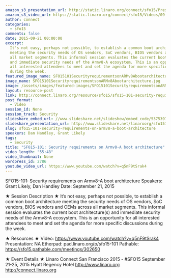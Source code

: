```yaml
---
amazon_s3_presentation_url: http://static.linaro.org/connect/sfo15/Presentations/09-21-Monday/SFO15-101%20Security%20and%20Boot%20Architecture-ARM%20Trusted%20Firmware.pdf
amazon_s3_video_url: https://static.linaro.org/connect/sfo15/Videos/09-21-Monday/SFO15-101%20Security%20requirements%20on%20ARMv8-A%20boot%20architecture.mp4
author: connect
categories:
  - sfo15
comments: false
date: 2015-09-21 00:00:00
excerpt:
  It's not easy, perhaps not possible, to establish a common boot architecture
  meeting the security needs of OS vendors, SoC vendors, BIOS vendors and OEMs across
  all market segments. This informal session evaluates the current boot architecture(s)
  and immediate security needs of the Armv8-A ecosystem. This is an opportunity for
  all interested attendees to meet and set the agenda for more specific discussions
  during the week.
featured_image_name: SFO15101SecurityrequirementsonARMv8Abootarchitecture.jpg
image_name: SFO15101SecurityrequirementsonARMv8Abootarchitecture.jpg
image: /assets/images/featured-images/SFO15101SecurityrequirementsonARMv8Abootarchitecture.jpg
layout: resource-post
link: http://connect.linaro.org/resource/sfo15/sfo15-101-security-requirements-on-armv8-a-boot-architecture/
post_format:
  - Video
session_id: None
session_track: Security
slideshare_embed_url: //www.slideshare.net/slideshow/embed_code/53753972
slideshare_presentation_url: http://www.slideshare.net/linaroorg/sfo15101-security-requirements-on-armv8a-boot-architecture
slug: sfo15-101-security-requirements-on-armv8-a-boot-architecture
speakers: Dan Handley, Grant Likely
tags:
  - Security
title: "SFO15-101: Security requirements on Armv8-A boot architecture"
video_length: "55:48"
video_thumbnail: None
wordpress_id: 2786
youtube_video_url: https://www.youtube.com/watch?v=q5nF9tSrak4
---
```


SFO15-101: Security requirements on Armv8-A boot architecture
Speakers: Grant Likely, Dan Handley
Date: September 21, 2015

★ Session Description ★
It’s not easy, perhaps not possible, to establish a common boot architecture meeting the security needs of OS vendors, SoC vendors, BIOS vendors and OEMs across all market segments. This informal session evaluates the current boot architecture(s) and immediate security needs of the Armv8-A ecosystem. This is an opportunity for all interested attendees to meet and set the agenda for more specific discussions during the week.

★ Resources ★
Video: https://www.youtube.com/watch?v=q5nF9tSrak4
Presentation: NA
Etherpad: pad.linaro.org/p/sfo15-101
Pathable: https://sfo15.pathable.com/meetings/302650

★ Event Details ★
Linaro Connect San Francisco 2015 - #SFO15
September 21-25, 2015
Hyatt Regency Hotel
http://www.linaro.org
http://connect.linaro.org
